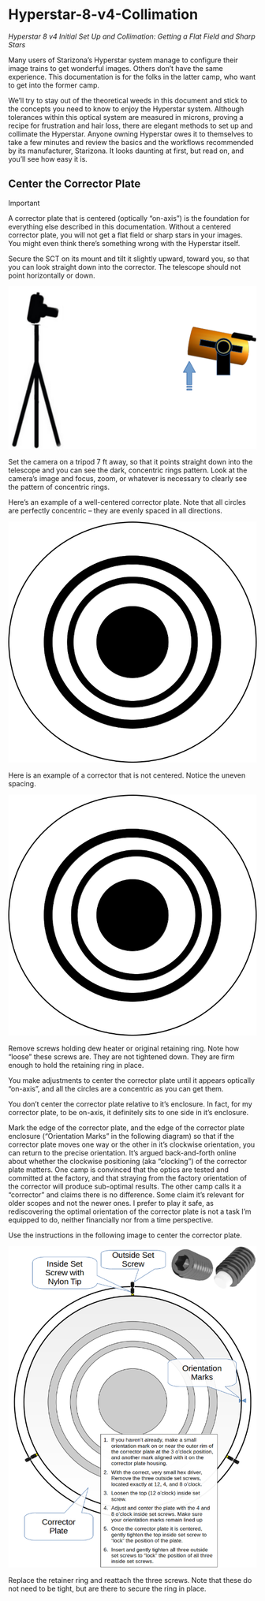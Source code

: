 # Hyperstar-8-v4-Collimation
_Hyperstar 8 v4 Initial Set Up and Collimation: Getting a Flat Field and Sharp Stars_

Many users of Starizona’s Hyperstar system manage to configure their image trains to get wonderful images. Others don’t have the same experience. This documentation is for the folks in the latter camp, who want to get into the former camp.

We’ll try to stay out of the theoretical weeds in this document and stick to the concepts you need to know to enjoy the Hyperstar system. Although tolerances within this optical system are measured in microns, proving a recipe for frustration and hair loss, there are elegant methods to set up and collimate the Hyperstar. Anyone owning Hyperstar owes it to themselves to take a few minutes and review the basics and the workflows recommended by its manufacturer, Starizona. It looks daunting at first, but read on, and you’ll see how easy it is.

## Center the Corrector Plate
> [!IMPORTANT]
> A corrector plate that is centered (optically “on-axis”) is the foundation for everything else described in this documentation. Without a centered corrector plate, you will not get a flat field or sharp stars in your images. You might even think there’s something wrong with the Hyperstar itself.

Secure the SCT on its mount and tilt it slightly upward, toward you, so that you can look straight down into the corrector. The telescope should not point horizontally or down.

![Setup camera in front of telescope - looking straight down the tube](Corrector_Plate_Tilt_Up.png)

Set the camera on a tripod 7 ft away, so that it points straight down into the telescope and you can see the dark, concentric rings pattern. Look at the camera’s image and focus, zoom, or whatever is necessary to clearly see the pattern of concentric rings.

Here’s an example of a well-centered corrector plate. Note that all circles are perfectly concentric – they are evenly spaced in all directions.

![Example of concentric pattern](Corrector_Plate_CENTERED.png)

Here is an example of a corrector that is not centered. Notice the uneven spacing.

![Example of non-concentric pattern](Corrector_Plate_OFF_CENTER.png)

Remove screws holding dew heater or original retaining ring. Note how “loose” these screws are. They are not tightened down. They are firm enough to hold the retaining ring in place.

You make adjustments to center the corrector plate until it appears optically “on-axis”, and all the circles are a concentric as you can get them.

You don’t center the corrector plate relative to it’s enclosure. In fact, for my corrector plate, to be on-axis, it definitely sits to one side in it’s enclosure.

Mark the edge of the corrector plate, and the edge of the corrector plate enclosure (“Orientation Marks” in the following diagram) so that if the corrector plate moves one way or the other in it’s clockwise orientation, you can return to the precise orientation. It’s argued back-and-forth online about whether the clockwise positioning (aka “clocking”) of the corrector plate matters. One camp is convinced that the optics are tested and committed at the factory, and that straying from the factory orientation of the corrector will produce sub-optimal results. The other camp calls it a “corrector” and claims there is no difference. Some claim it’s relevant for older scopes and not the newer ones. I prefer to play it safe, as rediscovering the optimal orientation of the corrector plate is not a task I’m equipped to do, neither financially nor from a time perspective.

Use the instructions in the following image to center the corrector plate.

![Using set screws to center the corrector plate](Corrector_Plate_SET_SCREWS.png)

Replace the retainer ring and reattach the three screws. Note that these do not need to be tight, but are there to secure the ring in place.
